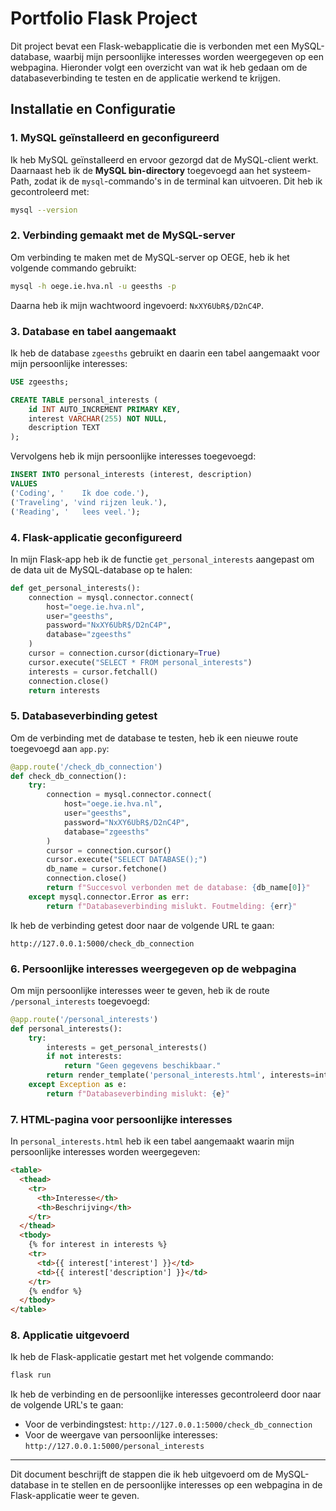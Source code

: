 
# Portfolio Flask Project

Dit project bevat een Flask-webapplicatie die is verbonden met een MySQL-database, waarbij mijn persoonlijke interesses worden weergegeven op een webpagina. Hieronder volgt een overzicht van wat ik heb gedaan om de databaseverbinding te testen en de applicatie werkend te krijgen.

## Installatie en Configuratie

### 1. MySQL geïnstalleerd en geconfigureerd
Ik heb MySQL geïnstalleerd en ervoor gezorgd dat de MySQL-client werkt. Daarnaast heb ik de **MySQL bin-directory** toegevoegd aan het systeem-Path, zodat ik de `mysql`-commando's in de terminal kan uitvoeren. Dit heb ik gecontroleerd met:

```bash
mysql --version
```

### 2. Verbinding gemaakt met de MySQL-server
Om verbinding te maken met de MySQL-server op OEGE, heb ik het volgende commando gebruikt:

```bash
mysql -h oege.ie.hva.nl -u geesths -p
```

Daarna heb ik mijn wachtwoord ingevoerd: `NxXY6UbR$/D2nC4P`.

### 3. Database en tabel aangemaakt
Ik heb de database `zgeesths` gebruikt en daarin een tabel aangemaakt voor mijn persoonlijke interesses:

```sql
USE zgeesths;

CREATE TABLE personal_interests (
    id INT AUTO_INCREMENT PRIMARY KEY,
    interest VARCHAR(255) NOT NULL,
    description TEXT
);
```

Vervolgens heb ik mijn persoonlijke interesses toegevoegd:

```sql
INSERT INTO personal_interests (interest, description)
VALUES
('Coding', ' 	Ik doe code.'),
('Traveling', 'vind rijzen leuk.'),
('Reading', ' 	lees veel.');
```

### 4. Flask-applicatie geconfigureerd
In mijn Flask-app heb ik de functie `get_personal_interests` aangepast om de data uit de MySQL-database op te halen:

```python
def get_personal_interests():
    connection = mysql.connector.connect(
        host="oege.ie.hva.nl",
        user="geesths",
        password="NxXY6UbR$/D2nC4P",
        database="zgeesths"
    )
    cursor = connection.cursor(dictionary=True)
    cursor.execute("SELECT * FROM personal_interests")
    interests = cursor.fetchall()
    connection.close()
    return interests
```

### 5. Databaseverbinding getest
Om de verbinding met de database te testen, heb ik een nieuwe route toegevoegd aan `app.py`:

```python
@app.route('/check_db_connection')
def check_db_connection():
    try:
        connection = mysql.connector.connect(
            host="oege.ie.hva.nl",
            user="geesths",
            password="NxXY6UbR$/D2nC4P",
            database="zgeesths"
        )
        cursor = connection.cursor()
        cursor.execute("SELECT DATABASE();")
        db_name = cursor.fetchone()
        connection.close()
        return f"Succesvol verbonden met de database: {db_name[0]}"
    except mysql.connector.Error as err:
        return f"Databaseverbinding mislukt. Foutmelding: {err}"
```

Ik heb de verbinding getest door naar de volgende URL te gaan:
```
http://127.0.0.1:5000/check_db_connection
```

### 6. Persoonlijke interesses weergegeven op de webpagina
Om mijn persoonlijke interesses weer te geven, heb ik de route `/personal_interests` toegevoegd:

```python
@app.route('/personal_interests')
def personal_interests():
    try:
        interests = get_personal_interests()
        if not interests:
            return "Geen gegevens beschikbaar."
        return render_template('personal_interests.html', interests=interests)
    except Exception as e:
        return f"Databaseverbinding mislukt: {e}"
```

### 7. HTML-pagina voor persoonlijke interesses
In `personal_interests.html` heb ik een tabel aangemaakt waarin mijn persoonlijke interesses worden weergegeven:

```html
<table>
  <thead>
    <tr>
      <th>Interesse</th>
      <th>Beschrijving</th>
    </tr>
  </thead>
  <tbody>
    {% for interest in interests %}
    <tr>
      <td>{{ interest['interest'] }}</td>
      <td>{{ interest['description'] }}</td>
    </tr>
    {% endfor %}
  </tbody>
</table>
```

### 8. Applicatie uitgevoerd
Ik heb de Flask-applicatie gestart met het volgende commando:

```bash
flask run
```

Ik heb de verbinding en de persoonlijke interesses gecontroleerd door naar de volgende URL's te gaan:
- Voor de verbindingstest: `http://127.0.0.1:5000/check_db_connection`
- Voor de weergave van persoonlijke interesses: `http://127.0.0.1:5000/personal_interests`

---

Dit document beschrijft de stappen die ik heb uitgevoerd om de MySQL-database in te stellen en de persoonlijke interesses op een webpagina in de Flask-applicatie weer te geven.
